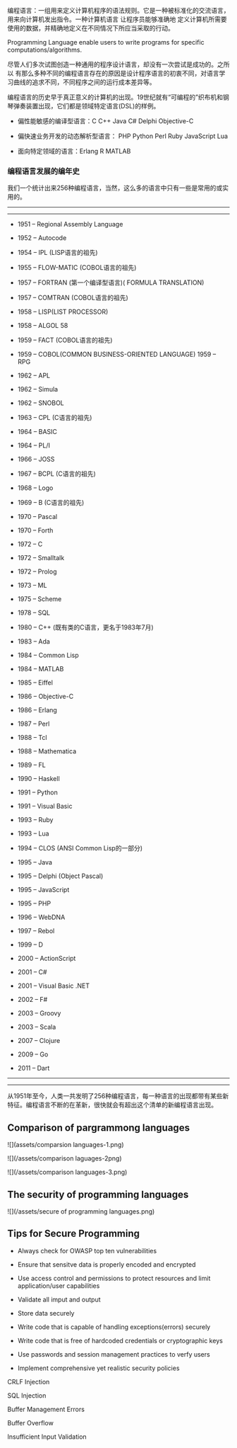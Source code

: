
编程语言：一组用来定义计算机程序的语法规则。它是一种被标准化的交流语言，用来向计算机发出指令。一种计算机语言 让程序员能够准确地 定义计算机所需要使用的数据，并精确地定义在不同情况下所应当采取的行动。

Programming  Language enable users to write programs for specific computations/algorithms.

尽管人们多次试图创造一种通用的程序设计语言，却没有一次尝试是成功的。之所以 有那么多种不同的编程语言存在的原因是设计程序语言的初衷不同，对语言学习曲线的追求不同，不同程序之间的运行成本差异等。

编程语言的历史早于真正意义的计算机的出现。19世纪就有“可编程的”织布机和钢琴弹奏装置出现，它们都是领域特定语言\(DSL\)的样例。

* 偏性能敏感的编译型语言：C C++ Java C\# Delphi Objective-C

* 偏快速业务开发的动态解析型语言： PHP Python Perl Ruby JavaScript Lua

* 面向特定领域的语言：Erlang R MATLAB

### 编程语言发展的编年史

我们一个统计出来256种编程语言，当然，这么多的语言中只有一些是常用的或实用的。

---

---

* 1951 – Regional Assembly Language
* 1952 – Autocode
* 1954 – IPL \(LISP语言的祖先\)
* 1955 – FLOW-MATIC \(COBOL语言的祖先\)

* 1957 – FORTRAN \(第一个编译型语言\)\( FORMULA TRANSLATION\)
* 1957 – COMTRAN \(COBOL语言的祖先\)
* 1958 – LISP\(LIST PROCESSOR\)
* 1958 – ALGOL 58
* 1959 – FACT \(COBOL语言的祖先\)
* 1959 – COBOL\(COMMON BUSINESS-ORIENTED LANGUAGE\) 1959 – RPG

* 1962 – APL
* 1962 – Simula
* 1962 – SNOBOL
* 1963 – CPL \(C语言的祖先\)
* 1964 – BASIC
* 1964 – PL/I
* 1966 – JOSS
* 1967 – BCPL \(C语言的祖先\)
* 1968 – Logo
* 1969 – B \(C语言的祖先\) 
* 1970 – Pascal 
* 1970 – Forth

* 1972 – C
* 1972 – Smalltalk
* 1972 – Prolog
* 1973 – ML
* 1975 – Scheme
* 1978 – SQL

* 1980 – C++ \(既有类的C语言，更名于1983年7月\)
* 1983 – Ada
* 1984 – Common Lisp
* 1984 – MATLAB
* 1985 – Eiffel
* 1986 – Objective-C
* 1986 – Erlang
* 1987 – Perl
* 1988 – Tcl
* 1988 – Mathematica
* 1989 – FL
* 1990 – Haskell
* 1991 – Python
* 1991 – Visual Basic
* 1993 – Ruby
* 1993 – Lua
* 1994 – CLOS \(ANSI Common Lisp的一部分\)
* 1995 – Java
* 1995 – Delphi \(Object Pascal\)
* 1995 – JavaScript
* 1995 – PHP
* 1996 – WebDNA
* 1997 – Rebol
* 1999 – D
* 2000 – ActionScript
* 2001 – C\#
* 2001 – Visual Basic .NET
* 2002 – F\#
* 2003 – Groovy
* 2003 – Scala
* 2007 – Clojure
* 2009 – Go
* 2011 – Dart

---

---

从1951年至今，人类一共发明了256种编程语言，每一种语言的出现都带有某些新特征。编程语言不断的在革新，很快就会有超出这个清单的新编程语言出现。

## Comparison of pargrammong languages

![](assets/comparsion languages-1.png)

![](/assets/comparison laguages-2png)

![](/assets/comparison languages-3.png)

## The security of programming languages

![](/assets/secure of programming languages.png)

## Tips for Secure Programming

* Always check for OWASP top ten vulnerabilities

* Ensure that sensitve data is properly encoded and encrypted

* Use access control and permissions to protect resources and limit application/user capabilities

* Validate all imput and output

* Store data securely

* Write code that is capable of handling exceptions\(errors\) securely

* Write code that is free of hardcoded credentials or cryptographic keys

* Use passwords and session management practices to verfy users

* Implement comprehensive yet realistic security policies

CRLF Injection

SQL Injection

Buffer Management Errors

Buffer Overflow

Insufficient Input Validation

